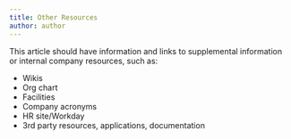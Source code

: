 ```yaml
---
title: Other Resources
author: author
---
```


This article should have information and links to supplemental information or internal company resources, such as:

* Wikis
* Org chart
* Facilities
* Company acronyms
* HR site/Workday
* 3rd party resources, applications, documentation
